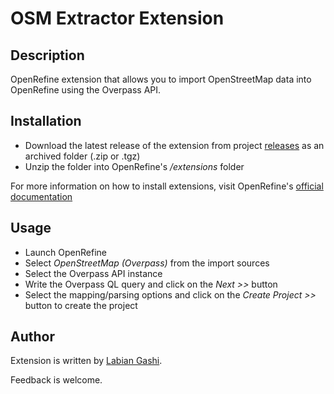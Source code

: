 # OSM Extractor Extension

Description
------
OpenRefine extension that allows you to import OpenStreetMap data into OpenRefine using the Overpass API.

Installation
------
* Download the latest release of the extension from project [releases](https://gitlab.com/labiangashi/osm-extractor/-/releases) as an archived folder (.zip or .tgz)
* Unzip the folder into OpenRefine's _/extensions_ folder

For more information on how to install extensions, visit OpenRefine's [official documentation](https://docs.openrefine.org/manual/installing#installing-extensions)

Usage
------
* Launch OpenRefine
* Select _OpenStreetMap (Overpass)_ from the import sources
* Select the Overpass API instance
* Write the Overpass QL query and click on the  _Next >>_ button
* Select the mapping/parsing options and click on the _Create Project >>_ button to create the project

Author
------

Extension is written by [Labian Gashi](https://gitlab.com/labiangashi).

Feedback is welcome.
